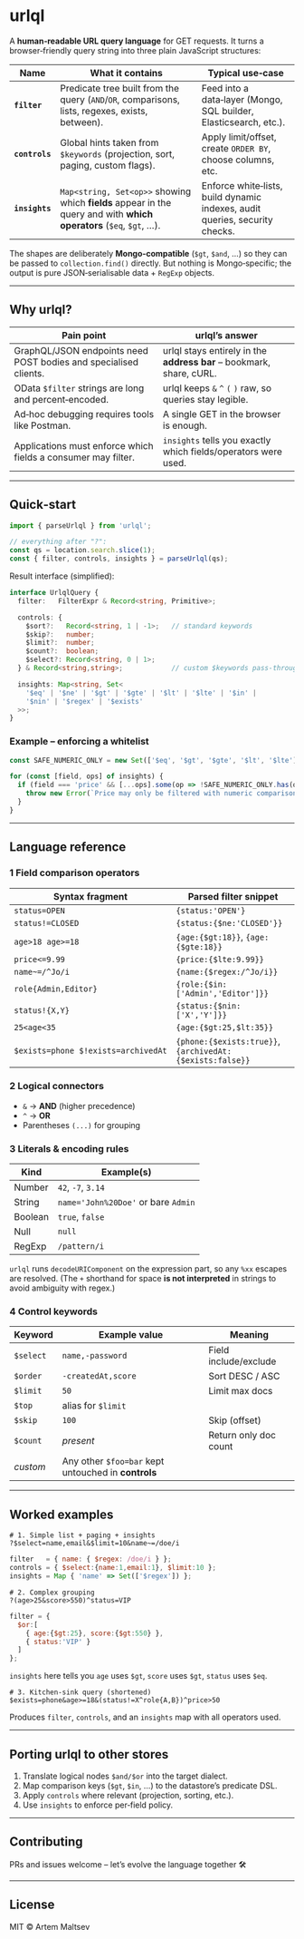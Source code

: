 # urlql

A **human‑readable URL query language** for GET requests.  It turns a browser‑friendly query string into three plain JavaScript structures:

| Name           | What it contains                                                                                                    | Typical use‑case                                                            |
| -------------- | ------------------------------------------------------------------------------------------------------------------- | --------------------------------------------------------------------------- |
| **`filter`**   | Predicate tree built from the query (`AND`/`OR`, comparisons, lists, regexes, exists, between).                     | Feed into a data‑layer (Mongo, SQL builder, Elasticsearch, etc.).           |
| **`controls`** | Global hints taken from `$keywords` (projection, sort, paging, custom flags).                                       | Apply limit/offset, create `ORDER BY`, choose columns, etc.                 |
| **`insights`** | `Map<string, Set<op>>` showing which **fields** appear in the query and with **which operators** (`$eq`, `$gt`, …). | Enforce white‑lists, build dynamic indexes, audit queries, security checks. |

The shapes are deliberately **Mongo‑compatible** (`$gt`, `$and`, …) so they can be passed to `collection.find()` directly.  But nothing is Mongo‑specific; the output is pure JSON‑serialisable data + `RegExp` objects.

---

## Why urlql?

| Pain point                                                       | urlql’s answer                                                       |
| ---------------------------------------------------------------- | -------------------------------------------------------------------- |
| GraphQL/JSON endpoints need POST bodies and specialised clients. | urlql stays entirely in the **address bar** – bookmark, share, cURL. |
| OData `$filter` strings are long and percent‑encoded.            | urlql keeps `&` `^` `(` `)` raw, so queries stay legible.            |
| Ad‑hoc debugging requires tools like Postman.                    | A single GET in the browser is enough.                               |
| Applications must enforce which fields a consumer may filter.    | `insights` tells you exactly which fields/operators were used.       |

---

## Quick‑start

```ts
import { parseUrlql } from 'urlql';

// everything after "?":
const qs = location.search.slice(1);
const { filter, controls, insights } = parseUrlql(qs);
```

Result interface (simplified):

```ts
interface UrlqlQuery {
  filter:   FilterExpr & Record<string, Primitive>;

  controls: {
    $sort?:   Record<string, 1 | -1>;   // standard keywords
    $skip?:   number;
    $limit?:  number;
    $count?:  boolean;
    $select?: Record<string, 0 | 1>;
  } & Record<string,string>;            // custom $keywords pass‑through

  insights: Map<string, Set<
    '$eq' | '$ne' | '$gt' | '$gte' | '$lt' | '$lte' | '$in' |
    '$nin' | '$regex' | '$exists'
  >>;
}
```

### Example – enforcing a whitelist

```ts
const SAFE_NUMERIC_ONLY = new Set(['$eq', '$gt', '$gte', '$lt', '$lte']);

for (const [field, ops] of insights) {
  if (field === 'price' && [...ops].some(op => !SAFE_NUMERIC_ONLY.has(op))) {
    throw new Error(`Price may only be filtered with numeric comparison ops`);
  }
}
```

---

## Language reference

### 1 Field comparison operators

| Syntax fragment                        | Parsed filter snippet                                    |
| -------------------------------------- | -------------------------------------------------------- |
| `status=OPEN`                          | `{status:'OPEN'}`                                        |
| `status!=CLOSED`                       | `{status:{$ne:'CLOSED'}}`                                |
| `age>18`  `age>=18`                    | `{age:{$gt:18}}`, `{age:{$gte:18}}`                      |
| `price<=9.99`                          | `{price:{$lte:9.99}}`                                    |
| `name~=/^Jo/i`                         | `{name:{$regex:/^Jo/i}}`                                 |
| `role{Admin,Editor}`                   | `{role:{$in:['Admin','Editor']}}`                        |
| `status!{X,Y}`                         | `{status:{$nin:['X','Y']}}`                              |
| `25<age<35`                            | `{age:{$gt:25,$lt:35}}`                                  |
| `$exists=phone`  `$!exists=archivedAt` | `{phone:{$exists:true}}`, `{archivedAt:{$exists:false}}` |

### 2 Logical connectors

* `&` → **AND** (higher precedence)
* `^` → **OR**
* Parentheses `(...)` for grouping

### 3 Literals & encoding rules

| Kind    | Example(s)                          |
| ------- | ----------------------------------- |
| Number  | `42`, `-7`, `3.14`                  |
| String  | `name='John%20Doe'` or bare `Admin` |
| Boolean | `true`, `false`                     |
| Null    | `null`                              |
| RegExp  | `/pattern/i`                        |

`urlql` runs `decodeURIComponent` on the expression part, so any `%xx` escapes are resolved. (The `+` shorthand for space **is not interpreted** in strings to avoid ambiguity with regex.)

### 4 Control keywords

| Keyword   | Example value                                       | Meaning               |
| --------- | --------------------------------------------------- | --------------------- |
| `$select` | `name,-password`                                    | Field include/exclude |
| `$order`  | `-createdAt,score`                                  | Sort DESC / ASC       |
| `$limit`  | `50`                                                | Limit max docs        |
| `$top`    | alias for `$limit`                                  |                       |
| `$skip`   | `100`                                               | Skip (offset)         |
| `$count`  | *present*                                           | Return only doc count |
| *custom*  | Any other `$foo=bar` kept untouched in **controls** |                       |

---

## Worked examples

```text
# 1. Simple list + paging + insights
?$select=name,email&$limit=10&name~=/doe/i
```

```js
filter   = { name: { $regex: /doe/i } };
controls = { $select:{name:1,email:1}, $limit:10 };
insights = Map { 'name' => Set(['$regex']) };
```

```text
# 2. Complex grouping
?(age>25&score>550)^status=VIP
```

```js
filter = {
  $or:[
    { age:{$gt:25}, score:{$gt:550} },
    { status:'VIP' }
  ]
};
```

`insights` here tells you `age` uses `$gt`, `score` uses `$gt`, `status` uses `$eq`.

```text
# 3. Kitchen‑sink query (shortened)
$exists=phone&age>=18&(status!=X^role{A,B})^price>50
```

Produces `filter`, `controls`, and an `insights` map with all operators used.

---

## Porting urlql to other stores

1. Translate logical nodes `$and/$or` into the target dialect.
2. Map comparison keys (`$gt`, `$in`, …) to the datastore’s predicate DSL.
3. Apply `controls` where relevant (projection, sorting, etc.).
4. Use `insights` to enforce per‑field policy.

---

## Contributing

PRs and issues welcome – let’s evolve the language together 🛠️

---

## License

MIT © Artem Maltsev
